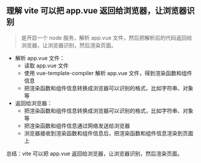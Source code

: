 ## 理解 vite 可以把 app.vue 返回给浏览器，让浏览器识别

> 是开启一个 node 服务，解析 app.vue 文件，然后把解析后的代码返回给浏览器，让浏览器识别，然后渲染页面。

- 解析 app.vue 文件：
  - 读取 app.vue 文件
  - 使用 vue-template-compiler 解析 app.vue 文件，得到渲染函数和组件信息
  - 把渲染函数和组件信息转换成浏览器可以识别的格式，比如字符串、对象等
- 返回给浏览器：
  - 把渲染函数和组件信息转换成浏览器可以识别的格式，比如字符串、对象等
  - 把渲染函数和组件信息通过网络发送给浏览器
  - 浏览器接收到渲染函数和组件信息后，把渲染函数和组件信息渲染到页面上

总结：vite 可以把 app.vue 返回给浏览器，让浏览器识别，然后渲染页面。
